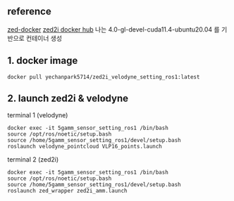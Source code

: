 ## reference 
[zed-docker](:https://github.com/stereolabs/zed-docker)
[zed2i docker hub](https://hub.docker.com/r/stereolabs/zed/)
나는 4.0-gl-devel-cuda11.4-ubuntu20.04 를 기반으로 컨테이너 생성

## 1. docker image 
```
docker pull yechanpark5714/zed2i_velodyne_setting_ros1:latest
```

## 2. launch zed2i & velodyne

terminal 1 (velodyne)
```
docker exec -it 5gamm_sensor_setting_ros1 /bin/bash 
source /opt/ros/noetic/setup.bash
source /home/5gamm_sensor_setting_ros1/devel/setup.bash
roslaunch velodyne_pointcloud VLP16_points.launch
```

terminal 2 (zed2i)
```
docker exec -it 5gamm_sensor_setting_ros1 /bin/bash 
source /opt/ros/noetic/setup.bash
source /home/5gamm_sensor_setting_ros1/devel/setup.bash
roslaunch zed_wrapper zed2i_amm.launch
```
